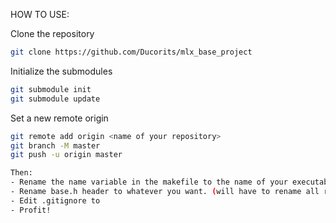 HOW TO USE:

Clone the repository

```bash
git clone https://github.com/Ducorits/mlx_base_project
```

Initialize the submodules

```bash
git submodule init
git submodule update
```

Set a new remote origin

```bash
git remote add origin <name of your repository>
git branch -M master
git push -u origin master
```

```bash
Then:
- Rename the name variable in the makefile to the name of your executable
- Rename base.h header to whatever you want. (will have to rename all references)
- Edit .gitignore to
- Profit!
```
